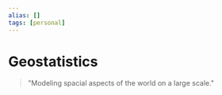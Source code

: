 ```yaml
---
alias: []
tags: [personal]
---
```

# Geostatistics

>"Modeling spacial aspects of the world on a large scale."